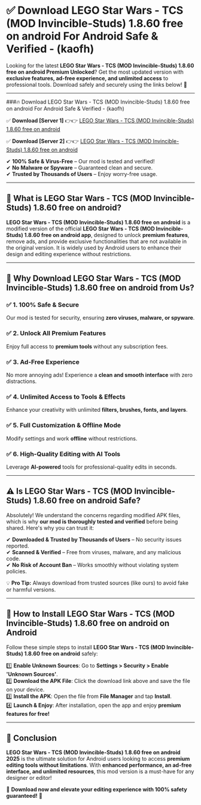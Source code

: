 
# ✅ Download LEGO Star Wars - TCS (MOD Invincible-Studs) 1.8.60 free on android For Android Safe & Verified -  (kaofh) 

Looking for the latest **LEGO Star Wars - TCS (MOD Invincible-Studs) 1.8.60 free on android Premium Unlocked**? Get the most updated version with **exclusive features, ad-free experience, and unlimited access** to professional tools. Download safely and securely using the links below! 🚀  

---

###🔥 Download LEGO Star Wars - TCS (MOD Invincible-Studs) 1.8.60 free on android For Android Safe & Verified -  (kaofh)  

✅ **Download [Server 1]** 👉👉 [LEGO Star Wars - TCS (MOD Invincible-Studs) 1.8.60 free on android ](https://apkcomod.com?title=LEGO_Star_Wars_-_TCS_(MOD_Invincible-Studs)_1.8.60_free_on_android)  

✅ **Download [Server 2]** 👉👉 [LEGO Star Wars - TCS (MOD Invincible-Studs) 1.8.60 free on android ](https://apkcomod.com?title=LEGO_Star_Wars_-_TCS_(MOD_Invincible-Studs)_1.8.60_free_on_android)  

✔ **100% Safe & Virus-Free** – Our mod is tested and verified!  
✔ **No Malware or Spyware** – Guaranteed clean and secure.  
✔ **Trusted by Thousands of Users** – Enjoy worry-free usage.  

---

## 📌 What is LEGO Star Wars - TCS (MOD Invincible-Studs) 1.8.60 free on android?  

**LEGO Star Wars - TCS (MOD Invincible-Studs) 1.8.60 free on android** is a modified version of the official **LEGO Star Wars - TCS (MOD Invincible-Studs) 1.8.60 free on android app**, designed to unlock **premium features**, remove ads, and provide exclusive functionalities that are not available in the original version. It is widely used by Android users to enhance their design and editing experience without restrictions.  

---

## 🌟 Why Download LEGO Star Wars - TCS (MOD Invincible-Studs) 1.8.60 free on android from Us?  

### ✅ 1. 100% Safe & Secure  
Our mod is tested for security, ensuring **zero viruses, malware, or spyware**.  

### ✅ 2. Unlock All Premium Features  
Enjoy full access to **premium tools** without any subscription fees.  

### ✅ 3. Ad-Free Experience  
No more annoying ads! Experience a **clean and smooth interface** with zero distractions.  

### ✅ 4. Unlimited Access to Tools & Effects  
Enhance your creativity with unlimited **filters, brushes, fonts, and layers**.  

### ✅ 5. Full Customization & Offline Mode  
Modify settings and work **offline** without restrictions.  

### ✅ 6. High-Quality Editing with AI Tools  
Leverage **AI-powered** tools for professional-quality edits in seconds.  

---

## ⚠️ Is LEGO Star Wars - TCS (MOD Invincible-Studs) 1.8.60 free on android Safe?  

Absolutely! We understand the concerns regarding modified APK files, which is why **our mod is thoroughly tested and verified** before being shared. Here's why you can trust it:  

✔ **Downloaded & Trusted by Thousands of Users** – No security issues reported.  
✔ **Scanned & Verified** – Free from viruses, malware, and any malicious code.  
✔ **No Risk of Account Ban** – Works smoothly without violating system policies.  

💡 **Pro Tip:** Always download from trusted sources (like ours) to avoid fake or harmful versions.  

---

## 📲 How to Install LEGO Star Wars - TCS (MOD Invincible-Studs) 1.8.60 free on android on Android  

Follow these simple steps to install **LEGO Star Wars - TCS (MOD Invincible-Studs) 1.8.60 free on android** safely:  

1️⃣ **Enable Unknown Sources**: Go to **Settings > Security > Enable 'Unknown Sources'**.  
2️⃣ **Download the APK File**: Click the download link above and save the file on your device.  
3️⃣ **Install the APK**: Open the file from **File Manager** and tap **Install**.  
4️⃣ **Launch & Enjoy**: After installation, open the app and enjoy **premium features for free!**  

---

## 🚀 Conclusion  

**LEGO Star Wars - TCS (MOD Invincible-Studs) 1.8.60 free on android 2025** is the ultimate solution for Android users looking to access **premium editing tools without limitations**. With **enhanced performance, an ad-free interface, and unlimited resources**, this mod version is a must-have for any designer or editor!  

🔻 **Download now and elevate your editing experience with 100% safety guaranteed!** 🔻  
